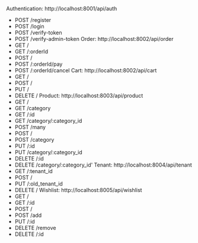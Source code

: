 Authentication: http://localhost:8001/api/auth
-	POST /register
-	POST /login 
-	POST /verify-token
-	POST /verify-admin-token
Order: http://localhost:8002/api/order
-	GET /
-	GET /:orderId
-	POST /
-	POST /:orderId/pay
-	POST /:orderId/cancel
Cart: http://localhost:8002/api/cart
-	GET /
-	POST /
-	PUT /
-	DELETE /
Product: http://localhost:8003/api/product
-	GET /
-	GET /category
-	GET /:id
-	GET /category/:category_id
-	POST /many
-	POST /
-	POST /category
-	PUT /:id
-	PUT /category/:category_id
-	DELETE /:id
-	DELETE /category/:category_id'
Tenant: http://localhost:8004/api/tenant
-	GET /:tenant_id
-	POST /
-	PUT /:old_tenant_id
-	DELETE /
Wishlist: http://localhost:8005/api/wishlist 
-	GET /
-	GET /:id
-	POST /
-	POST /add
-	PUT /:id
-	DELETE /remove
-	DELETE /:id
